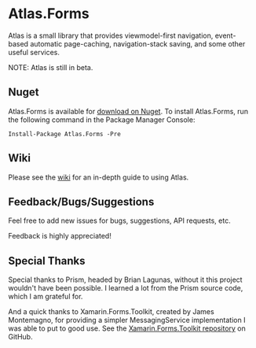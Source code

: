 # Atlas.Forms
Atlas is a small library that provides viewmodel-first navigation, event-based automatic page-caching, navigation-stack saving, and some other useful services.

NOTE: Atlas is still in beta.

## Nuget
Atlas.Forms is available for [download on Nuget](https://www.nuget.org/packages/Atlas.Forms/).
To install Atlas.Forms, run the following command in the Package Manager Console:

    Install-Package Atlas.Forms -Pre

## Wiki
Please see the [wiki](https://github.com/brankeye/Atlas.Forms/wiki) for an in-depth guide to using Atlas.

## Feedback/Bugs/Suggestions
Feel free to add new issues for bugs, suggestions, API requests, etc. 

Feedback is highly appreciated!

## Special Thanks
Special thanks to Prism, headed by Brian Lagunas, without it this project wouldn't have been possible. I learned a lot from the Prism source code, which I am grateful for.

And a quick thanks to Xamarin.Forms.Toolkit, created by James Montemagno, for providing a simpler MessagingService implementation I was able to put to good use.
See the [Xamarin.Forms.Toolkit repository](https://github.com/jamesmontemagno/xamarin.forms-toolkit) on GitHub.
